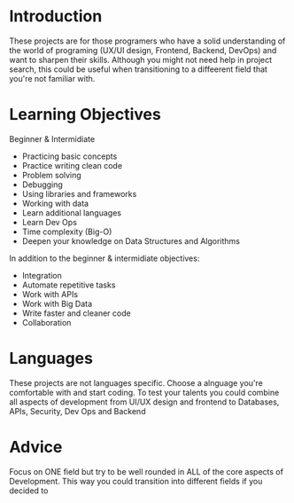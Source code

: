 # Introduction
These projects are for those programers who have a solid understanding of the world of programing (UX/UI design, Frontend, Backend, DevOps) and want to sharpen their skills. Although you might not need help in project search, this could be useful when transitioning to a diffeerent field that you're not familiar with.

# Learning Objectives

Beginner & Intermidiate
- Practicing basic concepts 
- Practice writing clean code 
- Problem solving 
- Debugging
- Using libraries and frameworks
- Working with data
- Learn additional languages
- Learn Dev Ops
- Time complexity (Big-O)
- Deepen your knowledge on Data Structures and Algorithms

In addition to the beginner & intermidiate objectives:
- Integration 
- Automate repetitive tasks
- Work with APIs
- Work with Big Data
- Write faster and cleaner code
- Collaboration 

# Languages
These projects are not languages specific. Choose a alnguage you're comfortable with and start coding. To test your talents you could combine all aspects of development from UI/UX design and frontend to Databases, APIs, Security, Dev Ops and Backend

# Advice
Focus on ONE field but try to be well rounded in ALL of the core aspects of Development. This way you could transition into different fields if you decided to 
